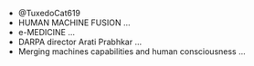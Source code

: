 - @TuxedoCat619
- HUMAN MACHINE FUSION ... 
- e-MEDICINE ...
- DARPA director Arati Prabhkar ...
- Merging machines capabilities and human consciousness ...

<!---
TuxedoCat619/TuxedoCat619 is a ✨ special ✨ repository because its `README.md` (this file) appears on the GitHub profile.
Click the Preview link to take a look at editing changes.
--->
